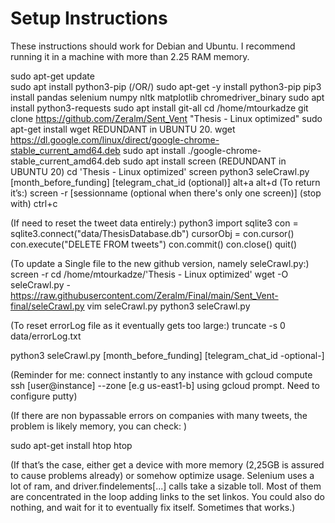 # Setup Instructions

These instructions should work for Debian and Ubuntu. I recommend running it in a machine with more than 2.25 RAM memory.

sudo apt-get update  
sudo apt install python3-pip (/OR/) sudo apt-get -y install python3-pip
pip3 install pandas selenium numpy nltk matplotlib chromedriver_binary
sudo apt install python3-requests
sudo apt install git-all
cd /home/mtourkadze
git clone https://github.com/Zeralm/Sent_Vent "Thesis - Linux optimized"
sudo apt-get install wget REDUNDANT in UBUNTU 20.
wget https://dl.google.com/linux/direct/google-chrome-stable_current_amd64.deb
sudo apt install ./google-chrome-stable_current_amd64.deb
sudo apt install screen     (REDUNDANT in UBUNTU 20)
cd 'Thesis - Linux optimized'
screen
python3 seleCrawl.py [month_before_funding] [telegram_chat_id (optional)]
alt+a 
alt+d
(To return it’s:) screen -r [sessionname (optional when there's only one screen)]
(stop with) ctrl+c

(If need to reset the tweet data entirely:)
python3
import sqlite3
con = sqlite3.connect("data/ThesisDatabase.db")
cursorObj = con.cursor()
con.execute("DELETE FROM tweets")
con.commit()
con.close()
quit()

(To update a Single file to the new github version, namely seleCrawl.py:)
screen -r
cd /home/mtourkadze/'Thesis - Linux optimized'
wget -O seleCrawl.py - https://raw.githubusercontent.com/Zeralm/Final/main/Sent_Vent-final/seleCrawl.py
vim seleCrawl.py
python3 seleCrawl.py 


(To reset errorLog file as it eventually gets too large:)
truncate -s 0 data/errorLog.txt


python3 seleCrawl.py [month_before_funding] [telegram_chat_id -optional-]

(Reminder for me: connect instantly to any instance with gcloud compute ssh [user@instance] --zone [e.g us-east1-b] using gcloud prompt. Need to configure putty)


(If there are non bypassable errors on companies with many tweets, the problem is likely memory, you can check: )

sudo apt-get install htop
htop


(If that’s the case, either get a device with more memory (2,25GB is assured to cause problems already) or somehow optimize usage. Selenium uses a lot of ram, and driver.findelements[...] calls take a sizable toll. Most of them are concentrated in the loop adding links to the set linkos. 
You could also do nothing, and wait for it to eventually fix itself. Sometimes that works.)

